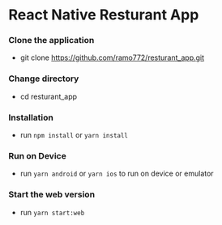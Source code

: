 # React Native Resturant App

### Clone the application 

- git clone https://github.com/ramo772/resturant_app.git

### Change directory 

- cd resturant_app

### Installation

- run `npm install` or `yarn install`

### Run on Device

- run `yarn android` or `yarn ios` to run on device or emulator

### Start the web version

- run `yarn start:web`
